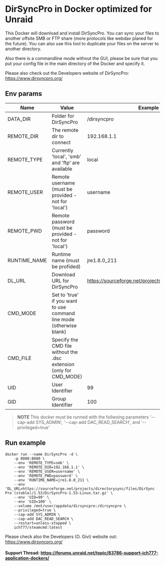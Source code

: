 # DirSyncPro in Docker optimized for Unraid
This Docker will download and install DirSyncPro. You can sync your files to another offsite SMB or FTP share (more protocols like webdav planed for the future).
You can also use this tool to duplicate your files on the server to another directory.

Also there is a commandline mode without the GUI, please be sure that you put your config file in the main directory of the Docker and specify it.

Please also check out the Developers website of DirSyncPro: https://www.dirsyncpro.org/


## Env params
| Name | Value | Example |
| --- | --- | --- |
| DATA_DIR | Folder for DirSyncPro | /dirsyncpro |
| REMOTE_DIR| The remote dir to connect | 192.168.1.1 |
| REMOTE_TYPE | Currently 'local', 'smb' and 'ftp' are available | local |
| REMOTE_USER | Remote username (must be provided - not for 'local') | username |
| REMOTE_PWD | Remote password (must be provided - not for 'local') | password |
| RUNTIME_NAME | Runtime name (must be profided) | jre1.8.0_211 |
| DL_URL | Download URL for DirSyncPro | https://sourceforge.net/projects/directorysync/files... |
| CMD_MODE | Set to 'true' if you want to use command line mode (otherwise blank) | |
| CMD_FILE | Specify the CMD file without the .dsc extension (only for CMD_MODE) | |
| UID | User Identifier | 99 |
| GID | Group Identifier | 100 |


>**NOTE** This docker must be runned with the follwoing parameters '--cap-add SYS_ADMIN', '--cap-add DAC_READ_SEARCH', and '--privileged=true'

## Run example
```
docker run --name DirSyncPro -d \
    -p 8080:8080 \
    --env 'REMOTE_TYPE=smb' \
    --env 'REMOTE_DIR=192.168.1.1' \
    --env 'REMOTE_USER=username' \
    --env 'REMOTE_PWD=password' \
    --env 'RUNTIME_NAME=jre1.8.0_211 \
    --env 'DL_URL=https://sourceforge.net/projects/directorysync/files/DirSync Pro (stable)/1.53/DirSyncPro-1.53-Linux.tar.gz' \
    --env 'UID=99' \
    --env 'GID=100' \
    --volume /mnt/user/appdata/dirsyncpro:/dirsyncpro \
    --privileged=true \
    --cap-add SYS_ADMIN \
    --cap-add DAC_READ_SEARCH \
    --restart=unless-stopped \
    ich777/steamcmd:latest
```


Please check also the Developers (O. Givi) website out: https://www.dirsyncpro.org/


#### Support Thread: https://forums.unraid.net/topic/83786-support-ich777-application-dockers/